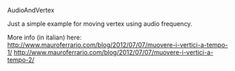 AudioAndVertex

Just a simple example for moving vertex using audio frequency.

More info (in italian) here:
http://www.mauroferrario.com/blog/2012/07/07/muovere-i-vertici-a-tempo-1/
http://www.mauroferrario.com/blog/2012/07/07/muovere-i-vertici-a-tempo-2/